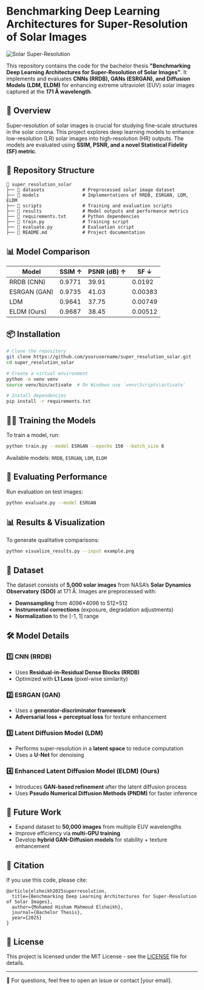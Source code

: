 # Benchmarking Deep Learning Architectures for Super-Resolution of Solar Images

![Solar Super-Resolution](https://your-image-link.com)

This repository contains the code for the bachelor thesis **"Benchmarking Deep Learning Architectures for Super-Resolution of Solar Images"**. It implements and evaluates **CNNs (RRDB), GANs (ESRGAN), and Diffusion Models (LDM, ELDM)** for enhancing extreme ultraviolet (EUV) solar images captured at the **171 Å wavelength**.

## 🚀 Overview
Super-resolution of solar images is crucial for studying fine-scale structures in the solar corona. This project explores deep learning models to enhance low-resolution (LR) solar images into high-resolution (HR) outputs. The models are evaluated using **SSIM, PSNR, and a novel Statistical Fidelity (SF) metric**.

## 📂 Repository Structure
```
📂 super_resolution_solar
├── 📂 datasets              # Preprocessed solar image dataset
├── 📂 models                # Implementations of RRDB, ESRGAN, LDM, ELDM
├── 📂 scripts               # Training and evaluation scripts
├── 📂 results               # Model outputs and performance metrics
├── 📜 requirements.txt      # Python dependencies
├── 📜 train.py              # Training script
├── 📜 evaluate.py           # Evaluation script
├── 📜 README.md             # Project documentation
```

## 📊 Model Comparison
| Model         | SSIM ↑  | PSNR (dB) ↑ | SF ↓  |
|--------------|--------|------------|------|
| RRDB (CNN)  | 0.9771 | 39.91      | 0.0192 |
| ESRGAN (GAN) | 0.9735 | 41.03      | 0.00383 |
| LDM          | 0.9641 | 37.75      | 0.00749 |
| ELDM (Ours)  | 0.9687 | 38.45      | 0.00512 |

## 📦 Installation
```bash
# Clone the repository
git clone https://github.com/yourusername/super_resolution_solar.git
cd super_resolution_solar

# Create a virtual environment
python -m venv venv
source venv/bin/activate  # On Windows use `venv\Scripts\activate`

# Install dependencies
pip install -r requirements.txt
```

## 🏋️‍♂️ Training the Models
To train a model, run:
```bash
python train.py --model ESRGAN --epochs 150 --batch_size 8
```
Available models: `RRDB`, `ESRGAN`, `LDM`, `ELDM`

## 🧪 Evaluating Performance
Run evaluation on test images:
```bash
python evaluate.py --model ESRGAN
```

## 📊 Results & Visualization
To generate qualitative comparisons:
```bash
python visualize_results.py --input example.png
```

## 🔬 Dataset
The dataset consists of **5,000 solar images** from NASA’s **Solar Dynamics Observatory (SDO)** at 171 Å. Images are preprocessed with:
- **Downsampling** from 4096×4096 to 512×512
- **Instrumental corrections** (exposure, degradation adjustments)
- **Normalization** to the [-1, 1] range

## 🛠️ Model Details
### 1️⃣ **CNN (RRDB)**
- Uses **Residual-in-Residual Dense Blocks (RRDB)**
- Optimized with **L1 Loss** (pixel-wise similarity)

### 2️⃣ **ESRGAN (GAN)**
- Uses a **generator-discriminator framework**
- **Adversarial loss + perceptual loss** for texture enhancement

### 3️⃣ **Latent Diffusion Model (LDM)**
- Performs super-resolution in a **latent space** to reduce computation
- Uses a **U-Net** for denoising

### 4️⃣ **Enhanced Latent Diffusion Model (ELDM)** (Ours)
- Introduces **GAN-based refinement** after the latent diffusion process
- Uses **Pseudo Numerical Diffusion Methods (PNDM)** for faster inference

## 📌 Future Work
- Expand dataset to **50,000 images** from multiple EUV wavelengths
- Improve efficiency via **multi-GPU training**
- Develop **hybrid GAN-Diffusion models** for stability + texture enhancement

## 📜 Citation
If you use this code, please cite:
```
@article{elsheikh2025superresolution,
  title={Benchmarking Deep Learning Architectures for Super-Resolution of Solar Images},
  author={Mohamed Hisham Mahmoud Elsheikh},
  journal={Bachelor Thesis},
  year={2025}
}
```

## 📝 License
This project is licensed under the MIT License - see the [LICENSE](LICENSE) file for details.

---
📧 For questions, feel free to open an issue or contact [your email].
